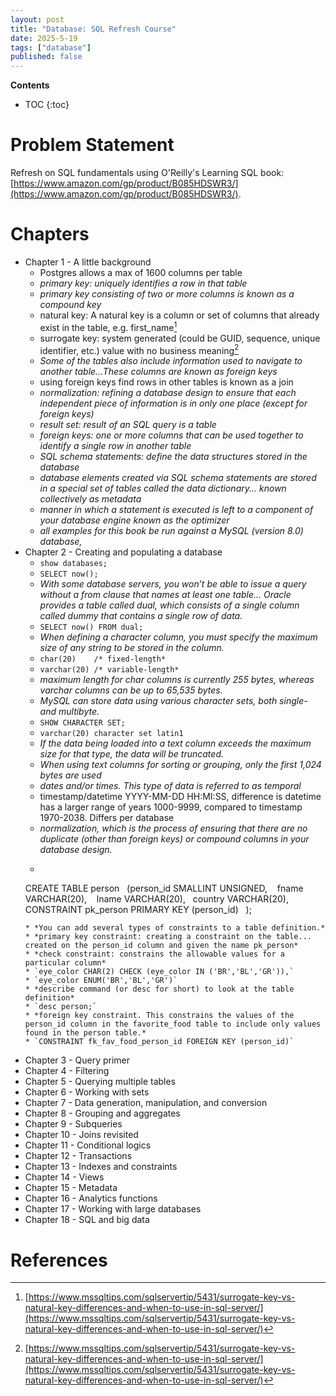 ```yaml
---
layout: post
title: "Database: SQL Refresh Course"
date: 2025-5-19
tags: ["database"]
published: false
---
```


**Contents**
* TOC
{:toc}

# Problem Statement
Refresh on SQL fundamentals using O'Reilly's Learning SQL book: [https://www.amazon.com/gp/product/B085HDSWR3/](https://www.amazon.com/gp/product/B085HDSWR3/).

# Chapters

* Chapter 1 - A little background
    * Postgres allows a max of 1600 columns per table
    * *primary key: uniquely identifies a row in that table*
    * *primary key consisting of two or more columns is known as a compound key*
    * natural key: A natural key is a column or set of columns that already exist in the table, e.g. first_name[^1]
    * surrogate key: system generated (could be GUID, sequence, unique identifier, etc.) value with no business meaning[^1]
    * *Some of the tables also include information used to navigate to another table...These columns are known as foreign keys*
    * using foreign keys find rows in other tables is known as a join
    * *normalization: refining a database design to ensure that each independent piece of information is in only one place (except for foreign keys)*
    * *result set: result of an SQL query is a table*
    * *foreign keys: one or more columns that can be used together to identify a single row in another table*
    * *SQL schema statements: define the data structures stored in the database*
    * *database elements created via SQL schema statements are stored in a special set of tables called the data dictionary... known collectively as metadata*
    * *manner in which a statement is executed is left to a component of your database engine known as the optimizer*
    * *all examples for this book be run against a MySQL (version 8.0) database,*
* Chapter 2 - Creating and populating a database
    * `show databases;`
    * `SELECT now();`
    * *With some database servers, you won’t be able to issue a query without a from clause that names at least one table... Oracle provides a table called dual, which consists of a single column called dummy that contains a single row of data.*
    * `SELECT now() FROM dual;`
    * *When defining a character column, you must specify the maximum size of any string to be stored in the column.*
    * `char(20)    /* fixed-length*`
    * `varchar(20) /* variable-length*`
    * *maximum length for char columns is currently 255 bytes, whereas varchar columns can be up to 65,535 bytes.*
    * *MySQL can store data using various character sets, both single- and multibyte.*
    * `SHOW CHARACTER SET;`
    * `varchar(20) character set latin1`
    * *If the data being loaded into a text column exceeds the maximum size for that type, the data will be truncated.*
    * *When using text columns for sorting or grouping, only the first 1,024 bytes are used*
    * *dates and/or times. This type of data is referred to as temporal*
    * timestamp/datetime YYYY-MM-DD HH:MI:SS, difference is datetime has a larger range of years 1000-9999, compared to timestamp 1970-2038. Differs per database
    * *normalization, which is the process of ensuring that there are no duplicate (other than foreign keys) or compound columns in your database design.*
    * ```
    CREATE TABLE person  
    (person_id SMALLINT UNSIGNED,   
        fname VARCHAR(20),   
        lname VARCHAR(20),  
        country VARCHAR(20),    
        CONSTRAINT pk_person PRIMARY KEY (person_id)  
    );
    ```
    * *You can add several types of constraints to a table definition.*
    * *primary key constraint: creating a constraint on the table... created on the person_id column and given the name pk_person*
    * *check constraint: constrains the allowable values for a particular column*
    * `eye_color CHAR(2) CHECK (eye_color IN ('BR','BL','GR')),`
    * `eye_color ENUM('BR','BL','GR')`
    * *describe command (or desc for short) to look at the table definition*
    * `desc person;`
    * *foreign key constraint. This constrains the values of the person_id column in the favorite_food table to include only values found in the person table.*
    * `CONSTRAINT fk_fav_food_person_id FOREIGN KEY (person_id)`
* Chapter 3 - Query primer
* Chapter 4 - Filtering
* Chapter 5 - Querying multiple tables
* Chapter 6 - Working with sets
* Chapter 7 - Data generation, manipulation, and conversion
* Chapter 8 - Grouping and aggregates
* Chapter 9 - Subqueries
* Chapter 10 - Joins revisited
* Chapter 11 - Conditional logics
* Chapter 12 - Transactions
* Chapter 13 - Indexes and constraints
* Chapter 14 - Views
* Chapter 15 - Metadata
* Chapter 16 - Analytics functions
* Chapter 17 - Working with large databases
* Chapter 18 - SQL and big data

# References
[^1]: [https://www.mssqltips.com/sqlservertip/5431/surrogate-key-vs-natural-key-differences-and-when-to-use-in-sql-server/](https://www.mssqltips.com/sqlservertip/5431/surrogate-key-vs-natural-key-differences-and-when-to-use-in-sql-server/)

[^2]: []()
[^3]: []()
[^4]: []()
[^5]: []()